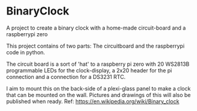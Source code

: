 # BinaryClock
A project to create a binary clock with a home-made circuit-board and a raspberrypi zero

This project contains of two parts:
The circuitboard and the raspberrypi code in python.

The circuit board is a sort of 'hat' to a raspberry pi zero with 20 WS2813B programmable LEDs for the clock-display, a 2x20 header
for the pi connection and a connection for a DS3231 RTC.

I aim to mount this on the back-side of a plexi-glass panel to make a clock that can be mounted on the wall. Pictures and drawings of this 
will also be published when ready.
Ref: https://en.wikipedia.org/wiki/Binary_clock
